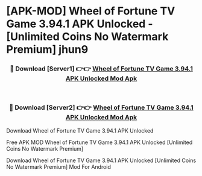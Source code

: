 # [APK-MOD] Wheel of Fortune  TV Game 3.94.1 APK Unlocked - [Unlimited Coins No Watermark Premium] jhun9



<div align="center">
<h3>🔴 Download [Server1] 👉👉 <a href="https://momento.my/?title=Wheel_of_Fortune__TV_Game_3.94.1_APK_Unlocked">Wheel of Fortune  TV Game 3.94.1 APK Unlocked Mod Apk</a></h3><br>

<h3>🔴 Download [Server2] 👉👉 <a href="https://momento.my/?title=Wheel_of_Fortune__TV_Game_3.94.1_APK_Unlocked">Wheel of Fortune  TV Game 3.94.1 APK Unlocked Mod Apk</a></h3>
</div>



Download Wheel of Fortune  TV Game 3.94.1 APK Unlocked 

Free APK MOD Wheel of Fortune  TV Game 3.94.1 APK Unlocked [Unlimited Coins No Watermark Premium]

Download Wheel of Fortune  TV Game 3.94.1 APK Unlocked [Unlimited Coins No Watermark Premium] Mod For Android
